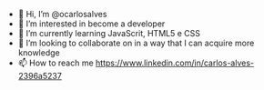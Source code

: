- 👋 Hi, I’m @ocarlosalves
- 👀 I’m interested in become a developer
- 🌱 I’m currently learning JavaScrit, HTML5 e CSS
- 💞️ I’m looking to collaborate on in a way that I can acquire more knowledge
- 📫 How to reach me  https://www.linkedin.com/in/carlos-alves-2396a5237

<!---
ocarlosalves/ocarlosalves is a ✨ special ✨ repository because its `README.md` (this file) appears on your GitHub profile.
You can click the Preview link to take a look at your changes.
--->

